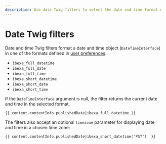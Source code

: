 ```yaml
---
description: Use date Twig filters to select the date and time format used in templates.
---
```


# Date Twig filters

Date and time Twig filters format a date and time object (`DateTimeInterface`)
in one of the formats defined in [user preferences](../../../extending/extending_date_and_time.md#using-user-settings-menu).

- `ibexa_full_datetime`
- `ibexa_full_date`
- `ibexa_full_time`
- `ibexa_short_datetime`
- `ibexa_short_date`
- `ibexa_short_time`

If the `DateTimeInterface` argument is null, the filter returns the current date and time in the selected format.

``` html+twig
{{ content.contentInfo.publishedDate|ibexa_full_datetime }}
```

The filters also accept an optional `timezone` parameter for displaying date and time in a chosen time zone:

``` html+twig
{{ content.contentInfo.publishedDate|ibexa_short_datetime('PST')  }}
```
